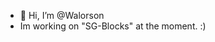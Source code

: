 - 👋 Hi, I’m @Walorson
- Im working on "SG-Blocks" at the moment. :)

<!---
Walorson/Walorson is a ✨ special ✨ repository because its `README.md` (this file) appears on your GitHub profile.
You can click the Preview link to take a look at your changes.
- 👀 I’m interested in...
- 🌱 I’m currently learning...
- 💞️ I’m looking to collaborate on...
- 📫 How to reach me...
--->
